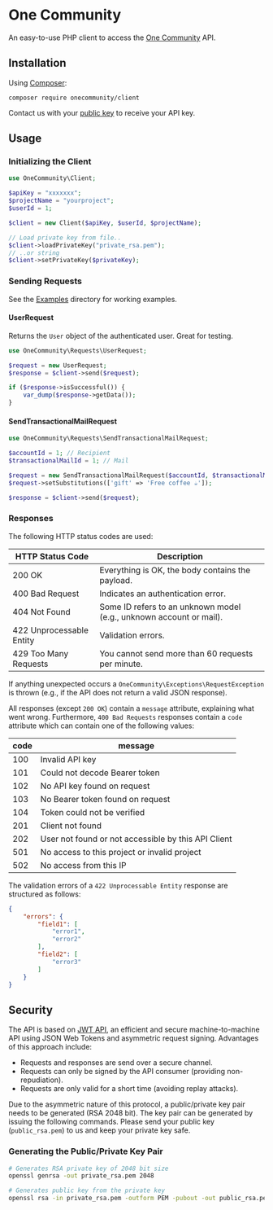 # One Community

An easy-to-use PHP client to access the [One Community](https://www.onecommunity.nl/) API.


## Installation

Using [Composer](https://getcomposer.org/):

`composer require onecommunity/client`

Contact us with your [public key](#generating-the-publicprivate-key-pair) to receive your API key.

## Usage

### Initializing the Client
```php
use OneCommunity\Client;

$apiKey = "xxxxxxx";
$projectName = "yourproject";
$userId = 1;

$client = new Client($apiKey, $userId, $projectName);

// Load private key from file..
$client->loadPrivateKey("private_rsa.pem");
// ..or string
$client->setPrivateKey($privateKey);
```

### Sending Requests
See the [Examples](https://github.com/emolifeconnect/onecommunity-php/tree/master/examples) directory for working examples.

#### UserRequest
Returns the `User` object of the authenticated user. Great for testing.
```php
use OneCommunity\Requests\UserRequest;

$request = new UserRequest;
$response = $client->send($request);

if ($response->isSuccessful()) {
    var_dump($response->getData());
}
```

#### SendTransactionalMailRequest
```php
use OneCommunity\Requests\SendTransactionalMailRequest;

$accountId = 1; // Recipient
$transactionalMailId = 1; // Mail

$request = new SendTransactionalMailRequest($accountId, $transactionalMailId);
$request->setSubstitutions(['gift' => 'Free coffee ☕']);

$response = $client->send($request);
```

### Responses
The following HTTP status codes are used:

HTTP Status Code | Description
---------------- | -----------
200 OK | Everything is OK, the body contains the payload.
400 Bad Request | Indicates an authentication error.
404 Not Found | Some ID refers to an unknown model (e.g., unknown account or mail).
422 Unprocessable Entity | Validation errors.
429 Too Many Requests | You cannot send more than 60 requests per minute.

If anything unexpected occurs a `OneCommunity\Exceptions\RequestException` is thrown (e.g., if the API does not return a valid JSON response).

All responses (except `200 OK`) contain a `message` attribute, explaining what went wrong. Furthermore, `400 Bad Requests` responses contain a `code` attribute which can contain one of the following values:

code | message
---- | --------
100 | Invalid API key
101 | Could not decode Bearer token
102 | No API key found on request
103 | No Bearer token found on request
104 | Token could not be verified
201 | Client not found
202 | User not found or not accessible by this API Client
501 | No access to this project or invalid project
502 | No access from this IP

The validation errors of a `422 Unprocessable Entity` response are structured as follows:

```json
{
    "errors": {
        "field1": [
            "error1",
            "error2"
        ],
        "field2": [
            "error3"
        ]
    }
}
```


## Security
The API is based on [JWT API](https://github.com/jarnovanleeuwen/jwtapi), an efficient and secure machine-to-machine API using JSON Web Tokens and asymmetric request signing. Advantages of this approach include:

- Requests and responses are send over a secure channel.
- Requests can only be signed by the API consumer (providing non-repudiation).
- Requests are only valid for a short time (avoiding replay attacks).

Due to the asymmetric nature of this protocol, a public/private key pair needs to be generated (RSA 2048 bit). The key pair can be generated by issuing the following commands. Please send your public key (`public_rsa.pem`) to us and keep your private key safe.

### Generating the Public/Private Key Pair
```bash
# Generates RSA private key of 2048 bit size
openssl genrsa -out private_rsa.pem 2048

# Generates public key from the private key
openssl rsa -in private_rsa.pem -outform PEM -pubout -out public_rsa.pem
```
